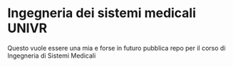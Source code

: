 # Ingegneria dei sistemi medicali UNIVR

Questo vuole essere una mia e forse in futuro pubblica repo per il corso di Ingegneria di Sistemi Medicali
